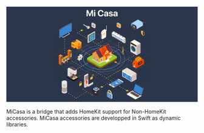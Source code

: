 <p align="center">
  <img src="https://raw.githubusercontent.com/MiCasa-HomeKit/MiCasaAssets/main/micasa-header.png"/>
</p>

MiCasa is a bridge that adds HomeKit support for Non-HomeKit accessories. MiCasa accessories are developped in Swift as dynamic 
libraries.
